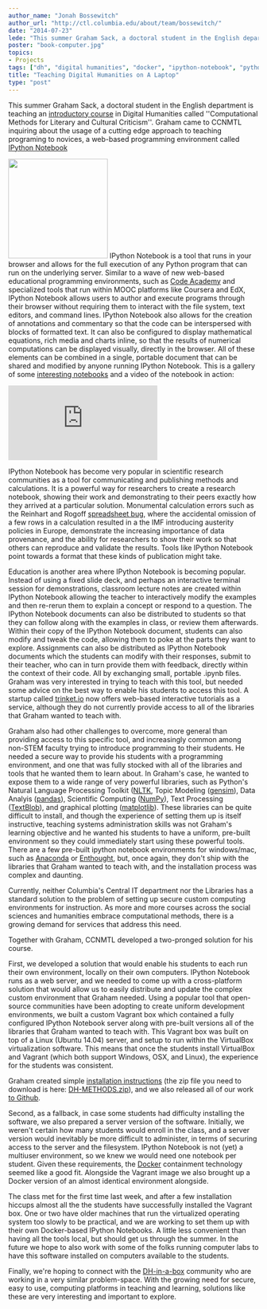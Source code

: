 ```yaml
---
author_name: "Jonah Bossewitch"
author_url: "http://ctl.columbia.edu/about/team/bossewitch/"
date: "2014-07-23"
lede: "This summer Graham Sack, a doctoral student in the English department is teaching an introductory course in Digital Humanities called ''Computational Methods for Literary and Cultural Criticism''. Together with CCNMTL, Graham developed a cutting edge approach, using a web-based programming environment called IPython Notebook, to teach programing to novices."
poster: "book-computer.jpg"
topics: 
- Projects
tags: ["dh", "digital humanities", "docker", "ipython-notebook", "python", "vagrant"]
title: "Teaching Digital Humanities on A Laptop"
type: "post"
---
```


This summer Graham Sack, a doctoral student in the English department is teaching an [introductory course](http://www.columbia.edu/cu/bulletin/uwb/subj/ENGL/S3024-20142-001/) in Digital Humanities called ''Computational Methods for Literary and Cultural Criticism''. Graham came to CCNMTL inquiring about the usage of a cutting edge approach to teaching programing to novices, a web-based programming environment called [IPython Notebook](http://ipython.org/notebook.html)

<img alt="" src="/img/assets/467px-DH_Computational_Methods.jpg" class="pull-right" style="width: 200px;" /> IPython Notebook is a tool that runs in your browser and allows for the full execution of any Python program that can run on the underlying server. Similar to a wave of new web-based educational programming environments, such as [Code Academy](http://www.codecademy.com) and specialized tools that run within MOOC  platforms like Coursera and EdX, IPython Notebook allows users to author and execute programs through their browser without requiring them to interact with the file system, text editors, and command lines. IPython Notebook also allows for the creation of annotations and commentary so that the code can be interspersed with blocks of formatted text. It can also be configured to display mathematical equations, rich media and charts inline, so that the results of numerical computations can be displayed visually, directly in the browser. All of these elements can be combined in a single, portable document that can be shared and modified by anyone running IPython Notebook. This is a gallery of some [interesting notebooks](http://+https://github.com/ipython/ipython/wiki/A-gallery-of-interesting-IPython-Notebooks#introductory-tutorials) and a video of the notebook in action:

<div class="video-display embed-responsive embed-responsive-16by9"><iframe class="embed-responsive-item" src="https://www.youtube.com/embed/H6dLGQw9yFQ" frameborder="0" allowfullscreen></iframe></div>

IPython Notebook has become very popular in scientific research communities as a tool for communicating and publishing methods and calculations. It is a powerful way for researchers to create a research notebook, showing their work and demonstrating to their peers exactly how they arrived at a particular solution. Monumental calculation errors such as the Reinhart and Rogoff [spreadsheet bug](http://www.theguardian.com/politics/2013/apr/18/uncovered-error-george-osborne-austerity), where the accidental omission of a few rows in a calculation resulted in a the IMF introducing austerity policies in Europe, demonstrate the increasing importance of data provenance, and the ability for researchers to show their work so that others can reproduce and validate the results. Tools like IPython Notebook point towards a format that these kinds of publication might take.

Education is another area where IPython Notebook is becoming popular. Instead of using a fixed slide deck, and perhaps an interactive terminal session for demonstrations, classroom lecture notes are created within IPython Notebook allowing the teacher to interactively modify the examples and then re-rerun them to explain a concept or respond to a question. The IPython Notebook documents can also be distributed to students so that they can follow along with the examples in class, or review them afterwards. Within their copy of the IPython Notebook document, students can also modify and tweak the code, allowing them to poke at the parts they want to explore. Assignments can also be distributed as IPython Notebook documents which the students can modify with their responses, submit to their teacher, who can in turn provide them with feedback, directly within the context of their code. All by exchanging small, portable .ipynb files. Graham was very interested in trying to teach with this tool, but needed some advice on the best way to enable his students to access this tool. A startup called [trinket.io](https://trinket.io/) now offers web-based interactive tutorials as a service, although they do not currently provide access to all of the libraries that Graham wanted to teach with.

Graham also had other challenges to overcome, more general than providing access to this specific tool, and increasingly common among non-STEM faculty trying to introduce programming to their students. He needed a secure way to provide his students with a programming environment, and one that was fully stocked with all of the libraries and tools that he wanted them to learn about. In Graham's case, he wanted to expose them to a wide range of very powerful libraries, such as Python's Natural Language Processing Toolkit ([NLTK](http://www.nltk.org/), Topic Modeling ([gensim](http://radimrehurek.com/gensim/)), Data Analyis ([pandas](http://pandas.pydata.org/)), Scientific Computing ([NumPy](http://www.numpy.org/)), Text Processing ([TextBlob](http://textblob.readthedocs.org/en/dev/)), and graphical plotting ([matplotlib](http://matplotlib.org/)). These libraries can be quite difficult to install, and though the experience of setting them up is itself instructive, teaching systems administration skills was not Graham's learning objective and he wanted his students to have a uniform, pre-built environment so they could immediately start using these powerful tools. There are a few pre-built ipython notebook environments for windows/mac, such as [Anaconda](http://docs.continuum.io/anaconda/pkg-docs.html) or [Enthought](https://www.enthought.com/products/epd/free/), but, once again, they don't ship with the libraries that Graham wanted to teach with, and the installation process was complex and daunting.

Currently, neither Columbia's Central IT department nor the Libraries has a standard solution to the problem of setting up secure custom computing environments for instruction. As more and more courses across the social sciences and humanities embrace computational methods, there is a growing demand for services that address this need.

Together with Graham, CCNMTL developed a two-pronged solution for his course.

First, we developed a solution that would enable his students to each run their own environment, locally on their own computers. IPython Notebook runs as a web server, and we needed to come up with a cross-platform solution that would allow us to easily distribute and update the complex custom environment that Graham needed. Using a popular tool that open-source communities have been adopting to create uniform development environments, we built a custom Vagrant box which contained a fully configured IPython Notebook server along with pre-built versions all of the libraries that Graham wanted to teach with. This Vagrant box was built on top of a Linux (Ubuntu 14.04) server, and setup to run within the VirtualBox virtualization software. This means that once the students install VirtualBox and Vagrant (which both support Windows, OSX, and Linux), the experience for the students was consistent.

Graham created simple [installation instructions](http://ccnmtl.columbia.edu/compiled/Simplified-IPython-Installation-V2.pdf) (the zip file you need to download is here: [DH-METHODS.zip](http://ccnmtl.columbia.edu/compiled/DH-METHODS.zip)), and we also released all of our work [to Github](https://github.com/ccnmtl/ipython-notebook).

Second, as a fallback, in case some students had difficulty installing the software, we also prepared a server version of the software. Initially, we weren't certain how many students would enroll in the class, and a server version would inevitably be more difficult to administer, in terms of securing access to the server and the filesystem. IPython Notebook is not (yet) a multiuser environment, so we knew we would need one notebook per student. Given these requirements, the [Docker](http://docker.com/) containment technology seemed like a good fit. Alongside the Vagrant image we also brought up a Docker version of an almost identical environment alongside.

The class met for the first time last week, and after a few installation hiccups almost all the the students have successfully installed the Vagrant box. One or two have older machines that run the virtualized operating system too slowly to be practical, and we are working to set them up with their own Docker-based IPython Notebooks. A little less convenient than having all the tools local, but should get us through the summer. In the future we hope to also work with some of the folks running computer labs to have this software installed on computers available to the students.

Finally, we're hoping to connect with the [DH-in-a-box](http://dhbox.org/) community who are working in a very similar problem-space.  With the growing need for secure, easy to use, computing platforms in teaching and learning, solutions like these are very interesting and important to explore. 
